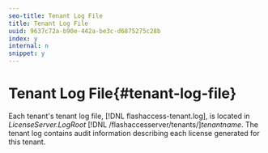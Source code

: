 ```yaml
---
seo-title: Tenant Log File
title: Tenant Log File
uuid: 9637c72a-b90e-442a-be3c-d6875275c28b
index: y
internal: n
snippet: y
---
```


# Tenant Log File{#tenant-log-file}

Each tenant's tenant log file, [!DNL flashaccess-tenant.log], is located in *LicenseServer.LogRoot* [!DNL /flashaccesserver/tenants/]*tenantname*. The tenant log contains audit information describing each license generated for this tenant. 

